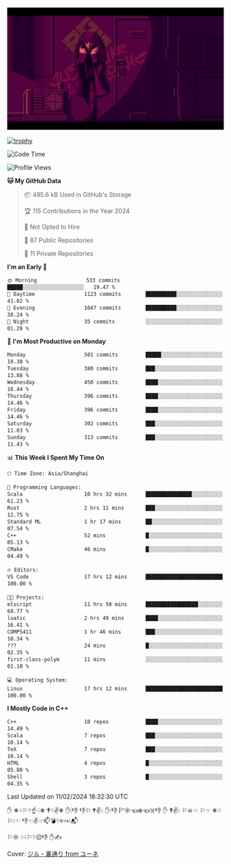 ![](imgs/main.png)

[![trophy](https://github-profile-trophy.vercel.app/?username=NeilKleistGao&theme=dracula)](https://github.com/ryo-ma/github-profile-trophy)

<!--START_SECTION:waka-->
![Code Time](http://img.shields.io/badge/Code%20Time-612%20hrs%201%20min-blue)

![Profile Views](http://img.shields.io/badge/Profile%20Views-0-blue)

**🐱 My GitHub Data** 

> 📦 495.6 kB Used in GitHub's Storage 
 > 
> 🏆 115 Contributions in the Year 2024
 > 
> 🚫 Not Opted to Hire
 > 
> 📜 87 Public Repositories 
 > 
> 🔑 11 Private Repositories 
 > 
**I'm an Early 🐤** 

```text
🌞 Morning                533 commits         █████░░░░░░░░░░░░░░░░░░░░   19.47 % 
🌆 Daytime                1123 commits        ██████████░░░░░░░░░░░░░░░   41.02 % 
🌃 Evening                1047 commits        ██████████░░░░░░░░░░░░░░░   38.24 % 
🌙 Night                  35 commits          ░░░░░░░░░░░░░░░░░░░░░░░░░   01.28 % 
```
📅 **I'm Most Productive on Monday** 

```text
Monday                   501 commits         █████░░░░░░░░░░░░░░░░░░░░   18.30 % 
Tuesday                  380 commits         ███░░░░░░░░░░░░░░░░░░░░░░   13.88 % 
Wednesday                450 commits         ████░░░░░░░░░░░░░░░░░░░░░   16.44 % 
Thursday                 396 commits         ████░░░░░░░░░░░░░░░░░░░░░   14.46 % 
Friday                   396 commits         ████░░░░░░░░░░░░░░░░░░░░░   14.46 % 
Saturday                 302 commits         ███░░░░░░░░░░░░░░░░░░░░░░   11.03 % 
Sunday                   313 commits         ███░░░░░░░░░░░░░░░░░░░░░░   11.43 % 
```


📊 **This Week I Spent My Time On** 

```text
🕑︎ Time Zone: Asia/Shanghai

💬 Programming Languages: 
Scala                    10 hrs 32 mins      ███████████████░░░░░░░░░░   61.23 % 
Rust                     2 hrs 11 mins       ███░░░░░░░░░░░░░░░░░░░░░░   12.75 % 
Standard ML              1 hr 17 mins        ██░░░░░░░░░░░░░░░░░░░░░░░   07.54 % 
C++                      52 mins             █░░░░░░░░░░░░░░░░░░░░░░░░   05.13 % 
CMake                    46 mins             █░░░░░░░░░░░░░░░░░░░░░░░░   04.49 % 

🔥 Editors: 
VS Code                  17 hrs 12 mins      █████████████████████████   100.00 % 

🐱‍💻 Projects: 
mlscript                 11 hrs 50 mins      █████████████████░░░░░░░░   68.77 % 
luatic                   2 hrs 49 mins       ████░░░░░░░░░░░░░░░░░░░░░   16.41 % 
COMP5411                 1 hr 46 mins        ███░░░░░░░░░░░░░░░░░░░░░░   10.34 % 
???                      24 mins             █░░░░░░░░░░░░░░░░░░░░░░░░   02.35 % 
first-class-polym        11 mins             ░░░░░░░░░░░░░░░░░░░░░░░░░   01.10 % 

💻 Operating System: 
Linux                    17 hrs 12 mins      █████████████████████████   100.00 % 
```

**I Mostly Code in C++** 

```text
C++                      10 repos            ████░░░░░░░░░░░░░░░░░░░░░   14.49 % 
Scala                    7 repos             ███░░░░░░░░░░░░░░░░░░░░░░   10.14 % 
TeX                      7 repos             ███░░░░░░░░░░░░░░░░░░░░░░   10.14 % 
HTML                     4 repos             █░░░░░░░░░░░░░░░░░░░░░░░░   05.80 % 
Shell                    3 repos             █░░░░░░░░░░░░░░░░░░░░░░░░   04.35 % 
```




 Last Updated on 11/02/2024 18:32:30 UTC
<!--END_SECTION:waka-->

✋ ❄☟⚐🕆☝☟❄ 🕈☟✌❄ ✋🕯👎 👎⚐ 🕈✌💧 ✋🕯👎 🏱☼☜❄☜☠👎 ✋ 🕈✌💧 ⚐☠☜ ⚐☞ ❄☟⚐💧☜ 👎☜✌☞📫💣🕆❄☜💧📬

⚐☼ 💧☟⚐🕆☹👎 ✋✍

Cover: [ジル・裏通り from ユーネ](https://www.pixiv.net/artworks/62127066)
